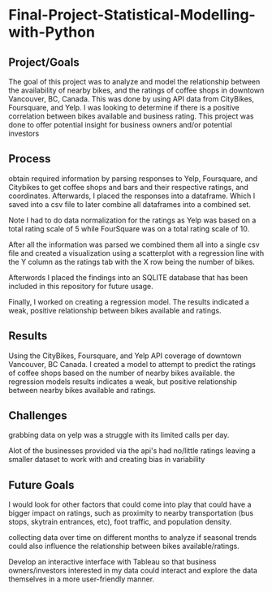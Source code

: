 # Final-Project-Statistical-Modelling-with-Python

## Project/Goals
The goal of this project was to analyze and model the relationship between the availability of nearby bikes, and the ratings of coffee shops in downtown Vancouver, BC, Canada. This was done by using
API data from CityBikes, Foursquare, and Yelp. I was looking to determine if there is a positive correlation between bikes available and business rating. This project was done to offer potential insight for business owners and/or potential investors 

## Process
obtain required information by parsing responses to Yelp, Foursquare, and Citybikes to get coffee shops and bars and their respective ratings, and coordinates. 
Afterwards, I placed the responses into a dataframe. Which I saved into a csv file to later combine all dataframes into a combined set.

Note I had to do data normalization for the ratings as Yelp was based on a total rating scale of 5 while FourSquare was on a total rating scale of 10.

After all the information was parsed we combined them all into a single csv file and created a visualization using a scatterplot with a regression line 
with the Y column as the ratings tab with the X row being the number of bikes. 

Afterwords I placed the findings into an SQLITE database that has been included in this repository for future usage.

Finally, I worked on creating a regression model. The results indicated a weak, positive relationship between bikes available and ratings.


## Results
Using the CityBikes, Foursquare, and Yelp API coverage of downtown Vancouver, BC Canada. I created a model to attempt to predict the ratings of coffee shops based on the number of nearby bikes available.
the regression models results indicates a weak, but positive relationship between nearby bikes available and ratings.

## Challenges 
grabbing data on yelp was a struggle with its limited calls per day.

Alot of the businesses provided via the api's had no/little ratings leaving a smaller dataset to work with and creating bias in variability

## Future Goals
I would look for other factors that could come into play that could have a bigger impact on ratings, such as proximity to nearby transportation (bus stops, skytrain entrances, etc), foot traffic, and population density.

collecting data over time on different months to analyze if seasonal trends could also influence the relationship between bikes available/ratings.

Develop an interactive interface with Tableau so that business owners/investors interested in my data could interact and explore the data themselves in a more user-friendly manner.

